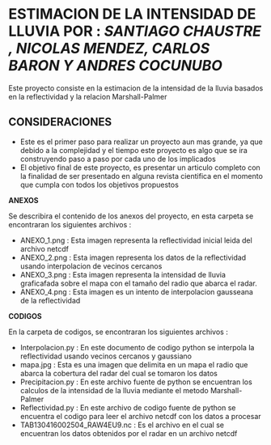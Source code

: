  ESTIMACION DE LA INTENSIDAD DE LLUVIA
 POR : _SANTIAGO CHAUSTRE , NICOLAS MENDEZ,
       CARLOS BARON Y ANDRES COCUNUBO_
======================

Este proyecto consiste en la estimacion de la intensidad
de la lluvia basados en la reflectividad y la relacion Marshall-Palmer

## CONSIDERACIONES ##

- Este es el primer paso para realizar un proyecto aun mas grande, ya que
   debido a la complejidad y el tiempo este proyecto es algo que se ira
   construyendo paso a paso por cada uno de los implicados
- El objetivo final de este proyecto, es presentar un articulo completo
   con la finalidad de ser presentado en alguna revista cientifica en el
   momento que cumpla con todos los objetivos propuestos

**ANEXOS**

Se describira el contenido de los anexos del proyecto, en esta carpeta se
encontraran los siguientes archivos :

- ANEXO_1.png : Esta imagen representa la reflectividad inicial leida del
  archivo netcdf
- ANEXO_2.png : Esta imagen representa los datos de la reflectividad usando
  interpolacion de vecinos cercanos
- ANEXO_3.png : Esta imagen representa la intensidad de lluvia graficafada sobre
  el mapa con el tamaño del radio que abarca el radar.
- ANEXO_4.png : Esta imagen es un intento de interpolacion gausseana de la reflectividad

**CODIGOS**

En la carpeta de codigos, se encontraran los siguientes archivos :

- Interpolacion.py : En este documento de codigo python se interpola
  la reflectividad usando vecinos cercanos y gaussiano
- mapa.jpg : Esta es una imagen que delimita en un mapa el radio que
  abarca la cobertura del radar del cual se tomaron los datos
- Precipitacion.py : En este archivo fuente de python se encuentran los
  calculos de la intensidad de la lluvia mediante el metodo Marshall-Palmer
- Reflectividad.py : En este archivo de codigo fuente de python se encuentra
  el codigo para leer el archivo netcdf con los datos a procesar
- TAB130416002504_RAW4EU9.nc : Es el archivo en el cual se encuentran los
  datos obtenidos por el radar en un archivo netcdf
